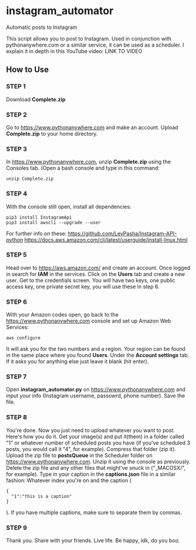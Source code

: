 # instagram_automator
Automatic posts to Instagram

This script allows you to post to Instagram. Used in conjunction with pythonanywhere.com or a similar service, it can be used as a scheduler. I explain it in depth in this YouTube video: LINK TO VIDEO


## How to Use
### STEP 1
Download **Complete.zip**

### STEP 2
Go to https://www.pythonanywhere.com and make an account. Upload **Complete.zip** to your home directory.

### STEP 3
In https://www.pythonanywhere.com, unzip **Complete.zip** using the Consoles tab. (Open a bash console and type in this command:
```
unzip Complete.zip
```

### STEP 4
With the console still open, install all dependencies:
```
pip3 install InstagramApi
pip3 install awscli --upgrade --user
```
For further info on these:
https://github.com/LevPasha/Instagram-API-python
https://docs.aws.amazon.com/cli/latest/userguide/install-linux.html

### STEP 5
Head over to https://aws.amazon.com/ and create an account. Once logged in search for **IAM** in the services. Click on the **Users** tab and create a new user. Get to the credentials screen. You will have two keys, one public access key, one private secret key, you will use these in step 6.

### STEP 6
With your Amazon codes open, go back to the https://www.pythonanywhere.com console and set up Amazon Web Services:
```
aws configure
```
It will ask you for the two numbers and a region. Your region can be found in the same place where you found **Users**. Under the **Account settings** tab. If it asks you for anything else just leave it blank (hit enter).

### STEP 7
Open **instagram_automator.py** on https://www.pythonanywhere.com and input your info (Instagram username, passowrd, phone number). Save the file.

### STEP 8
You're done. Now you just need to upload whatever you want to post. Here's how you do it. Get your image(s) and put it(them) in a folder called "1" or whatever number of scheduled posts you have (if you've scheduled 3 posts, you would call it "4", for example). Compress that folder (zip it). Upload the zip file to **postsQueue** in the Scheduler folder on https://www.pythonanywhere.com. Unzip it using the console as previously. Delete the zip file and any other files that might've snuck in ("\_MACOSX/", for example). Type in your caption in the **captions.json** file in a similar fashion: Whatever index you're on and the caption (
```
{
  "1":"this is a caption"
}
```
). If you have multiple captions, make sure to separate them by commas.

### STEP 9
Thank you. Share with your friends. Live life. Be happy, idk, do you boo.
